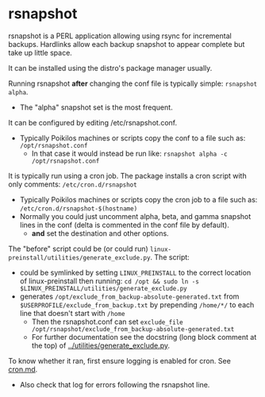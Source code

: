 # rsnapshot

rsnapshot is a PERL application allowing using rsync for incremental backups.
Hardlinks allow each backup snapshot to appear complete but take up little space.

It can be installed using the distro's package manager usually.

Running rsnapshot **after** changing the conf file is typically simple: `rsnapshot alpha`.
- The "alpha" snapshot set is the most frequent.

It can be configured by editing /etc/rsnapshot.conf.
- Typically Poikilos machines or scripts copy the conf to a file such as: `/opt/rsnapshot.conf`
  - In that case it would instead be run like: `rsnapshot alpha -c /opt/rsnapshot.conf`

It is typically run using a cron job. The package installs a cron script with only comments: `/etc/cron.d/rsnapshot`
- Typically Poikilos machines or scripts copy the cron job to a file such as: `/etc/cron.d/rsnapshot-$(hostname)`
- Normally you could just uncomment alpha, beta, and gamma snapshot lines in the conf (delta is commented in the conf file by default).
  - **and** set the destination and other options.

The "before" script could be (or could run) `linux-preinstall/utilities/generate_exclude.py`. The script:
- could be symlinked by setting `LINUX_PREINSTALL` to the correct location of linux-preinstall then running: `cd /opt && sudo ln -s $LINUX_PREINSTALL/utilities/generate_exclude.py`
- generates `/opt/exclude_from_backup-absolute-generated.txt` from `$USERPROFILE/exclude_from_backup.txt` by prepending `/home/*/` to each line that doesn't start with `/home`
  - Then the rsnapshot.conf can set `exclude_file	/opt/rsnapshot/exclude_from_backup-absolute-generated.txt`
  - For further documentation see the docstring (long block comment at the top) of [../utilities/generate_exclude.py](../utilities/generate_exclude.py).

To know whether it ran, first ensure logging is enabled for cron. See [cron.md](cron.md).
- Also check that log for errors following the rsnapshot line.
